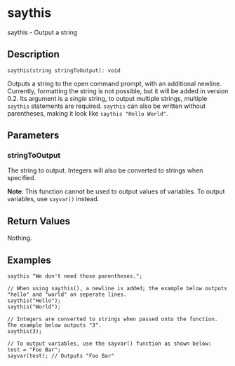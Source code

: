 # saythis
saythis - Output a string
## Description
```
saythis(string stringToOutput): void
```
Outputs a string to the open command prompt, with an additional newline.
Currently, formatting the string is not possible, but it will be added in version 0.2.
Its argument is a *single* string, to output multiple strings, multiple `saythis` statements are required.
`saythis` can also be written without parentheses, making it look like `saythis "Hello World"`.
## Parameters
### stringToOutput
The string to output. Integers will also be converted to strings when specified.

**Note**: This function cannot be used to output values of variables. To output variables, use `sayvar()` instead.
## Return Values
Nothing.
## Examples
```
saythis "We don't need those parentheses.";

// When using saythis(), a newline is added; the example below outputs "hello" and "world" on seperate lines.
saythis("Hello");
saythis("World");

// Integers are converted to strings when passed onto the function. The example below outputs "3".
saythis(3);

// To output variables, use the sayvar() function as shown below:
test = "Foo Bar";
sayvar(test); // Outputs "Foo Bar"
```
